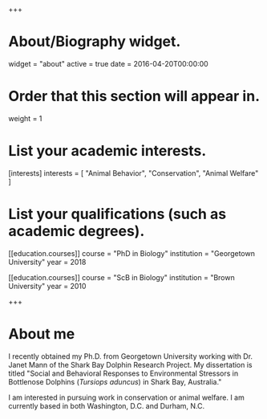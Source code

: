 +++
# About/Biography widget.
widget = "about"
active = true
date = 2016-04-20T00:00:00

# Order that this section will appear in.
weight = 1

# List your academic interests.
[interests]
  interests = [
    "Animal Behavior",
    "Conservation",
    "Animal Welfare"
  ]

# List your qualifications (such as academic degrees).
[[education.courses]]
  course = "PhD in Biology"
  institution = "Georgetown University"
  year = 2018

[[education.courses]]
  course = "ScB in Biology"
  institution = "Brown University"
  year = 2010

 
+++

# About me

I recently obtained my Ph.D. from Georgetown University working with Dr. Janet Mann of the Shark Bay Dolphin Research Project. My dissertation is titled "Social and Behavioral Responses to Environmental Stressors in Bottlenose Dolphins (*Tursiops aduncus*) in Shark Bay, Australia."

I am interested in pursuing work in conservation or animal welfare. I am currently based in both Washington, D.C. and Durham, N.C.
